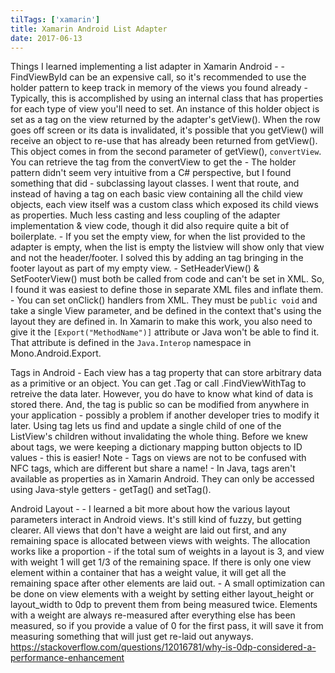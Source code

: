 ```yaml
---
tilTags: ['xamarin']
title: Xamarin Android List Adapter
date: 2017-06-13
---
```


Things I learned implementing a list adapter in Xamarin Android - 
	- FindViewById can be an expensive call, so it's recommended to use the holder pattern to keep track in memory of the views you found already
		- Typically, this is accomplished by using an internal class that has properties for each type of view you'll need to set. An instance of this holder object is set as a tag on the view returned by the adapter's getView(). When the row goes off screen or its data is invalidated, it's possible that you getView() will receive an object to re-use that has already been returned from getView(). This object comes in from the second parameter of getView(), `convertView`. You can retrieve the tag from the convertView to get the 
		- The holder pattern didn't seem very intuitive from a C# perspective, but I found something that did - subclassing layout classes. I went that route, and instead of having a tag on each basic view containing all the child view objects, each view itself was a custom class which exposed its child views as properties. Much less casting and less coupling of the adapter implementation & view code, though it did also require quite a bit of boilerplate. 
	- If you set the empty view, for when the list provided to the adapter is empty, when the list is empty the listview will show only that view and not the header/footer. I solved this by adding an <include> tag bringing in the footer layout as part of my empty view.
	- SetHeaderView() & SetFooterView() must both be called from code and can't be set in XML. So, I found it was easiest to define those in separate XML files and inflate them. 
	- You can set onClick() handlers from XML. They must be `public void` and take a single View parameter, and be defined in the context that's using the layout they are defined in. In Xamarin to make this work, you also need to give it the `[Export("MethodName")]` attribute or Java won't be able to find it. That attribute is defined in the `Java.Interop` namespace in Mono.Android.Export.

Tags in Android
	- Each view has a tag property that can store arbitrary data as a primitive or an object. You can get <view>.Tag or call <view>.FindViewWithTag to retreive the data later. However, you do have to know what kind of data is stored there. And, the tag is public so can be modified from anywhere in your application - possibly a problem if another developer tries to modify it later. Using tag lets us find and update a single child of one of the ListView's children without invalidating the whole thing. Before we knew about tags, we were keeping a dictionary mapping button objects to ID values - this is easier! 
	Note - Tags on views are not to be confused with NFC tags, which are different but share a name! 
	- In Java, tags aren't available as properties as in Xamarin Android. They can only be accessed using Java-style getters - getTag() and setTag().

Android Layout - 
	- I learned a bit more about how the various layout parameters interact in Android views. It's still kind of fuzzy, but getting clearer. All views that don't have a weight are laid out first, and any remaining space is allocated between views with weights. The allocation works like a proportion - if the total sum of weights in a layout is 3, and view with weight 1 will get 1/3 of the remaining space. If there is only one view element within a container that has a weight value, it will get all the remaining space after other elements are laid out.
		- A small optimization can be done on view elements with a weight by setting either layout_height or layout_width to 0dp to prevent them from being measured twice. Elements with a weight are always re-measured after everything else has been measured, so if you provide a value of 0 for the first pass, it will save it from measuring something that will just get re-laid out anyways. https://stackoverflow.com/questions/12016781/why-is-0dp-considered-a-performance-enhancement 


